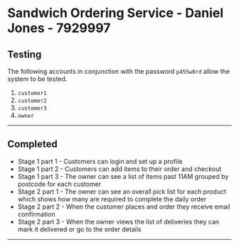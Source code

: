 # Sandwich Ordering Service - Daniel Jones - 7929997

## Testing
The following accounts in conjunction with the password `p455w0rd` allow the system to be tested.
1. `customer1`
2. `customer2`
3. `customer3`
4. `owner`

---

## Completed

* Stage 1 part 1 - Customers can login and set up a profile
* Stage 1 part 2 - Customers can add items to their order and checkout
* Stage 1 part 3 - The owner can see a list of items past 11AM grouped by postcode for each customer
* Stage 2 part 1 - The owner can see an overall pick list for each product which shows how many are required to complete the daily order
* Stage 2 part 2 - When the customer places and order they receive email confirmation
* Stage 2 part 3 - When the owner views the list of deliveries they can mark it delivered or go to the order details

---